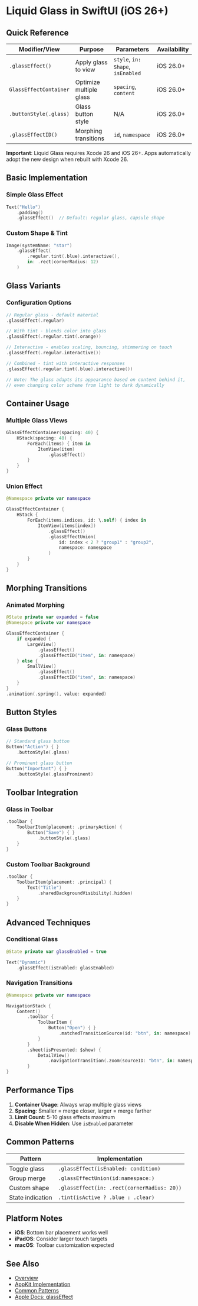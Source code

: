 # Liquid Glass in SwiftUI (iOS 26+)

## Quick Reference

| Modifier/View          | Purpose                 | Parameters                        | Availability |
| ---------------------- | ----------------------- | --------------------------------- | ------------ |
| `.glassEffect()`       | Apply glass to view     | `style`, `in: Shape`, `isEnabled` | iOS 26.0+    |
| `GlassEffectContainer` | Optimize multiple glass | `spacing`, `content`              | iOS 26.0+    |
| `.buttonStyle(.glass)` | Glass button style      | N/A                               | iOS 26.0+    |
| `.glassEffectID()`     | Morphing transitions    | `id`, `namespace`                 | iOS 26.0+    |

**Important**: Liquid Glass requires Xcode 26 and iOS 26+. Apps automatically adopt the new design when rebuilt with Xcode 26.

## Basic Implementation

### Simple Glass Effect

```swift
Text("Hello")
    .padding()
    .glassEffect()  // Default: regular glass, capsule shape
```

### Custom Shape & Tint

```swift
Image(systemName: "star")
    .glassEffect(
        .regular.tint(.blue).interactive(),
        in: .rect(cornerRadius: 12)
    )
```

## Glass Variants

### Configuration Options

```swift
// Regular glass - default material
.glassEffect(.regular)

// With tint - blends color into glass
.glassEffect(.regular.tint(.orange))

// Interactive - enables scaling, bouncing, shimmering on touch
.glassEffect(.regular.interactive())

// Combined - tint with interactive responses
.glassEffect(.regular.tint(.blue).interactive())

// Note: The glass adapts its appearance based on content behind it,
// even changing color scheme from light to dark dynamically
```

## Container Usage

### Multiple Glass Views

```swift
GlassEffectContainer(spacing: 40) {
    HStack(spacing: 40) {
        ForEach(items) { item in
            ItemView(item)
                .glassEffect()
        }
    }
}
```

### Union Effect

```swift
@Namespace private var namespace

GlassEffectContainer {
    HStack {
        ForEach(items.indices, id: \.self) { index in
            ItemView(items[index])
                .glassEffect()
                .glassEffectUnion(
                    id: index < 2 ? "group1" : "group2",
                    namespace: namespace
                )
        }
    }
}
```

## Morphing Transitions

### Animated Morphing

```swift
@State private var expanded = false
@Namespace private var namespace

GlassEffectContainer {
    if expanded {
        LargeView()
            .glassEffect()
            .glassEffectID("item", in: namespace)
    } else {
        SmallView()
            .glassEffect()
            .glassEffectID("item", in: namespace)
    }
}
.animation(.spring(), value: expanded)
```

## Button Styles

### Glass Buttons

```swift
// Standard glass button
Button("Action") { }
    .buttonStyle(.glass)

// Prominent glass button
Button("Important") { }
    .buttonStyle(.glassProminent)
```

## Toolbar Integration

### Glass in Toolbar

```swift
.toolbar {
    ToolbarItem(placement: .primaryAction) {
        Button("Save") { }
            .buttonStyle(.glass)
    }
}
```

### Custom Toolbar Background

```swift
.toolbar {
    ToolbarItem(placement: .principal) {
        Text("Title")
            .sharedBackgroundVisibility(.hidden)
    }
}
```

## Advanced Techniques

### Conditional Glass

```swift
@State private var glassEnabled = true

Text("Dynamic")
    .glassEffect(isEnabled: glassEnabled)
```

### Navigation Transitions

```swift
@Namespace private var namespace

NavigationStack {
    Content()
        .toolbar {
            ToolbarItem {
                Button("Open") { }
                    .matchedTransitionSource(id: "btn", in: namespace)
            }
        }
        .sheet(isPresented: $show) {
            DetailView()
                .navigationTransition(.zoom(sourceID: "btn", in: namespace))
        }
}
```

## Performance Tips

1. **Container Usage**: Always wrap multiple glass views
2. **Spacing**: Smaller = merge closer, larger = merge farther
3. **Limit Count**: 5-10 glass effects maximum
4. **Disable When Hidden**: Use `isEnabled` parameter

## Common Patterns

| Pattern          | Implementation                              |
| ---------------- | ------------------------------------------- |
| Toggle glass     | `.glassEffect(isEnabled: condition)`        |
| Group merge      | `.glassEffectUnion(id:namespace:)`          |
| Custom shape     | `.glassEffect(in: .rect(cornerRadius: 20))` |
| State indication | `.tint(isActive ? .blue : .clear)`          |

## Platform Notes

- **iOS**: Bottom bar placement works well
- **iPadOS**: Consider larger touch targets
- **macOS**: Toolbar customization expected

## See Also

- [Overview](overview.md)
- [AppKit Implementation](appkit.md)
- [Common Patterns](patterns.md)
- [Apple Docs: glassEffect](https://developer.apple.com/documentation/SwiftUI/View/glassEffect)
